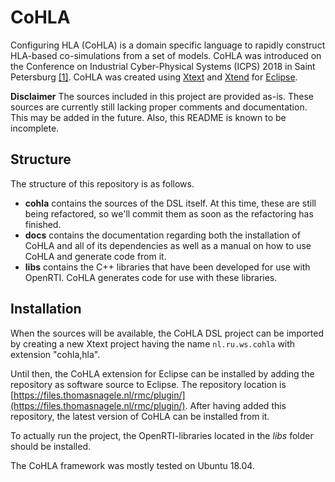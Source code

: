# CoHLA
Configuring HLA (CoHLA) is a domain specific language to rapidly construct HLA-based co-simulations from a set of models.
CoHLA was introduced on the Conference on Industrial Cyber-Physical Systems (ICPS) 2018 in Saint Petersburg [[1]](https://thomasnagele.nl/papers/ICPS2018/).
CoHLA was created using [Xtext](https://www.eclipse.org/Xtext/) and [Xtend](https://www.eclipse.org/xtend/) for [Eclipse](https://www.eclipse.org/).

**Disclaimer** The sources included in this project are provided as-is. These sources are currently still lacking proper comments and documentation. This may be added in the future. Also, this README is known to be incomplete.

## Structure
The structure of this repository is as follows.

* **cohla** contains the sources of the DSL itself. At this time, these are still being refactored, so we'll commit them as soon as the refactoring has finished.
* **docs** contains the documentation regarding both the installation of CoHLA and all of its dependencies as well as a manual on how to use CoHLA and generate code from it.
* **libs** contains the C++ libraries that have been developed for use with OpenRTI. CoHLA generates code for use with these libraries.

## Installation
When the sources will be available, the CoHLA DSL project can be imported by creating a new Xtext project having the name ```nl.ru.ws.cohla``` with extension "cohla,hla".

Until then, the CoHLA extension for Eclipse can be installed by adding the repository as software source to Eclipse.
The repository location is [https://files.thomasnagele.nl/rmc/plugin/](https://files.thomasnagele.nl/rmc/plugin/).
After having added this repository, the latest version of CoHLA can be installed from it.

To actually run the project, the OpenRTI-libraries located in the *libs* folder should be installed.

The CoHLA framework was mostly tested on Ubuntu 18.04.

